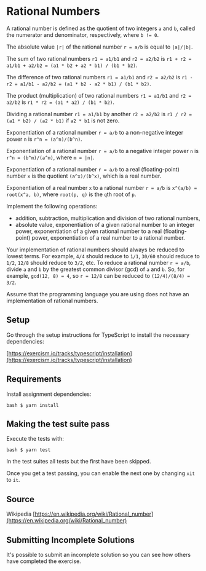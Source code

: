 # Rational Numbers

A rational number is defined as the quotient of two integers `a` and `b`, called
the numerator and denominator, respectively, where `b != 0`.

The absolute value `|r|` of the rational number `r = a/b` is equal to `|a|/|b|`.

The sum of two rational numbers `r1 = a1/b1` and `r2 = a2/b2` is `r1 + r2 =
a1/b1 + a2/b2 = (a1 * b2 + a2 * b1) / (b1 * b2)`.

The difference of two rational numbers `r1 = a1/b1` and `r2 = a2/b2` is `r1 - r2
= a1/b1 - a2/b2 = (a1 * b2 - a2 * b1) / (b1 * b2)`.

The product (multiplication) of two rational numbers `r1 = a1/b1` and `r2 =
a2/b2` is `r1 * r2 = (a1 * a2) / (b1 * b2)`.

Dividing a rational number `r1 = a1/b1` by another `r2 = a2/b2` is `r1 / r2 =
(a1 * b2) / (a2 * b1)` if `a2 * b1` is not zero.

Exponentiation of a rational number `r = a/b` to a non-negative integer power
`n` is `r^n = (a^n)/(b^n)`.

Exponentiation of a rational number `r = a/b` to a negative integer power `n` is
`r^n = (b^m)/(a^m)`, where `m = |n|`.

Exponentiation of a rational number `r = a/b` to a real (floating-point) number
`x` is the quotient `(a^x)/(b^x)`, which is a real number.

Exponentiation of a real number `x` to a rational number `r = a/b` is `x^(a/b) =
root(x^a, b)`, where `root(p, q)` is the `q`th root of `p`.

Implement the following operations:
 - addition, subtraction, multiplication and division of two rational numbers,
 - absolute value, exponentiation of a given rational number to an integer
   power, exponentiation of a given rational number to a real (floating-point)
   power, exponentiation of a real number to a rational number.

Your implementation of rational numbers should always be reduced to lowest
terms. For example, `4/4` should reduce to `1/1`, `30/60` should reduce to
`1/2`, `12/8` should reduce to `3/2`, etc. To reduce a rational number `r =
a/b`, divide `a` and `b` by the greatest common divisor (gcd) of `a` and `b`.
So, for example, `gcd(12, 8) = 4`, so `r = 12/8` can be reduced to `(12/4)/(8/4)
= 3/2`.

Assume that the programming language you are using does not have an
implementation of rational numbers.

## Setup

Go through the setup instructions for TypeScript to install the necessary
dependencies:

[https://exercism.io/tracks/typescript/installation](https://exercism.io/tracks/typescript/installation)

## Requirements

Install assignment dependencies:

```bash $ yarn install ```

## Making the test suite pass

Execute the tests with:

```bash $ yarn test ```

In the test suites all tests but the first have been skipped.

Once you get a test passing, you can enable the next one by changing `xit` to
`it`.

## Source

Wikipedia
[https://en.wikipedia.org/wiki/Rational_number](https://en.wikipedia.org/wiki/Rational_number)

## Submitting Incomplete Solutions

It's possible to submit an incomplete solution so you can see how others have
completed the exercise.
